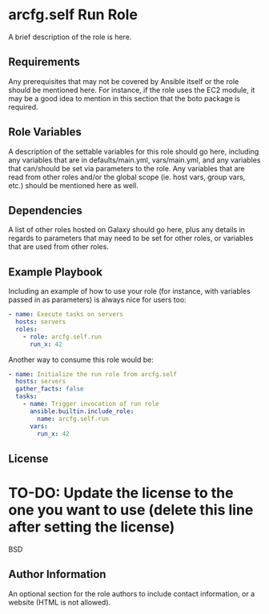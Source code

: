 # arcfg.self Run Role

A brief description of the role is here.

## Requirements

Any prerequisites that may not be covered by Ansible itself or the role should be mentioned here. For instance, if the
role uses the EC2 module, it may be a good idea to mention in this section that the boto package is required.

## Role Variables

A description of the settable variables for this role should go here, including any variables that are in
defaults/main.yml, vars/main.yml, and any variables that can/should be set via parameters to the role. Any variables
that are read from other roles and/or the global scope (ie. host vars, group vars, etc.) should be mentioned here as
well.

## Dependencies

A list of other roles hosted on Galaxy should go here, plus any details in regards to parameters that may need to be set
for other roles, or variables that are used from other roles.

## Example Playbook

Including an example of how to use your role (for instance, with variables passed in as parameters) is always nice for
users too:

```yaml
- name: Execute tasks on servers
  hosts: servers
  roles:
    - role: arcfg.self.run
      run_x: 42
```

Another way to consume this role would be:

```yaml
- name: Initialize the run role from arcfg.self
  hosts: servers
  gather_facts: false
  tasks:
    - name: Trigger invocation of run role
      ansible.builtin.include_role:
        name: arcfg.self.run
      vars:
        run_x: 42
```

## License

# TO-DO: Update the license to the one you want to use (delete this line after setting the license)

BSD

## Author Information

An optional section for the role authors to include contact information, or a website (HTML is not allowed).
